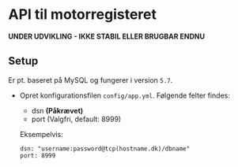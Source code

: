 # API til motorregisteret

**UNDER UDVIKLING - IKKE STABIL ELLER BRUGBAR ENDNU**

## Setup
Er pt. baseret på MySQL og fungerer i version `5.7`.

- Opret konfigurationsfilen `config/app.yml`.
    Følgende felter findes:
    - dsn **(Påkrævet)**
    - port (Valgfri, default: 8999)

    Eksempelvis:
    ```
    dsn: "username:password@tcp(hostname.dk)/dbname"
    port: 8999
    ```
